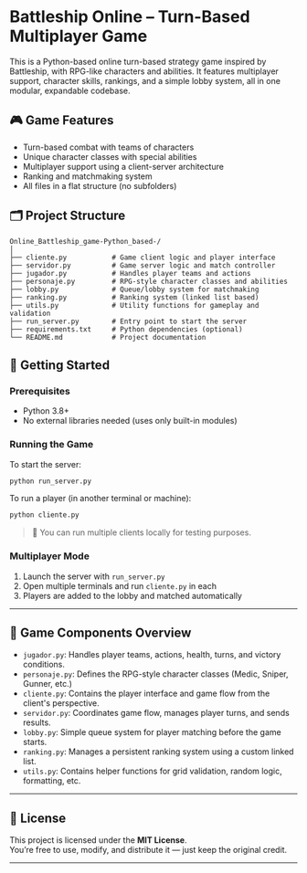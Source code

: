 # Battleship Online – Turn-Based Multiplayer Game

This is a Python-based online turn-based strategy game inspired by Battleship, with RPG-like characters and abilities. It features multiplayer support, character skills, rankings, and a simple lobby system, all in one modular, expandable codebase.

## 🎮 Game Features

- Turn-based combat with teams of characters
- Unique character classes with special abilities
- Multiplayer support using a client-server architecture
- Ranking and matchmaking system
- All files in a flat structure (no subfolders)

## 🗂️ Project Structure

```
Online_Battleship_game-Python_based-/
│
├── cliente.py           # Game client logic and player interface
├── servidor.py          # Game server logic and match controller
├── jugador.py           # Handles player teams and actions
├── personaje.py         # RPG-style character classes and abilities
├── lobby.py             # Queue/lobby system for matchmaking
├── ranking.py           # Ranking system (linked list based)
├── utils.py             # Utility functions for gameplay and validation
├── run_server.py        # Entry point to start the server
├── requirements.txt     # Python dependencies (optional)
└── README.md            # Project documentation
```

## 🚀 Getting Started

### Prerequisites

- Python 3.8+
- No external libraries needed (uses only built-in modules)

### Running the Game

To start the server:

```bash
python run_server.py
```

To run a player (in another terminal or machine):

```bash
python cliente.py
```

> 🧠 You can run multiple clients locally for testing purposes.

### Multiplayer Mode

1. Launch the server with `run_server.py`
2. Open multiple terminals and run `cliente.py` in each
3. Players are added to the lobby and matched automatically

---

## 🔧 Game Components Overview

- `jugador.py`: Handles player teams, actions, health, turns, and victory conditions.
- `personaje.py`: Defines the RPG-style character classes (Medic, Sniper, Gunner, etc.)
- `cliente.py`: Contains the player interface and game flow from the client's perspective.
- `servidor.py`: Coordinates game flow, manages player turns, and sends results.
- `lobby.py`: Simple queue system for player matching before the game starts.
- `ranking.py`: Manages a persistent ranking system using a custom linked list.
- `utils.py`: Contains helper functions for grid validation, random logic, formatting, etc.

---

## 📄 License

This project is licensed under the **MIT License**.  
You’re free to use, modify, and distribute it — just keep the original credit.

---
